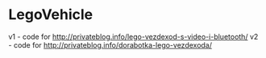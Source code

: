 # LegoVehicle
v1 - code for http://privateblog.info/lego-vezdexod-s-video-i-bluetooth/
v2 - code for http://privateblog.info/dorabotka-lego-vezdexoda/ 